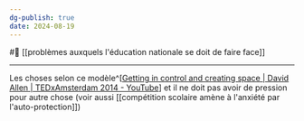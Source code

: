 ```yaml
---
dg-publish: true
date: 2024-08-19
---
```

#🌱 [[problèmes auxquels l'éducation nationale se doit de faire face]]

---
Les choses selon ce modèle^[[Getting in control and creating space | David Allen | TEDxAmsterdam 2014 - YouTube](https://www.youtube.com/watch?v=kOSFxKaqOm4)] 
et il ne doit pas avoir de pression pour autre chose (voir aussi [[compétition scolaire amène à l'anxiété par l'auto-protection]])